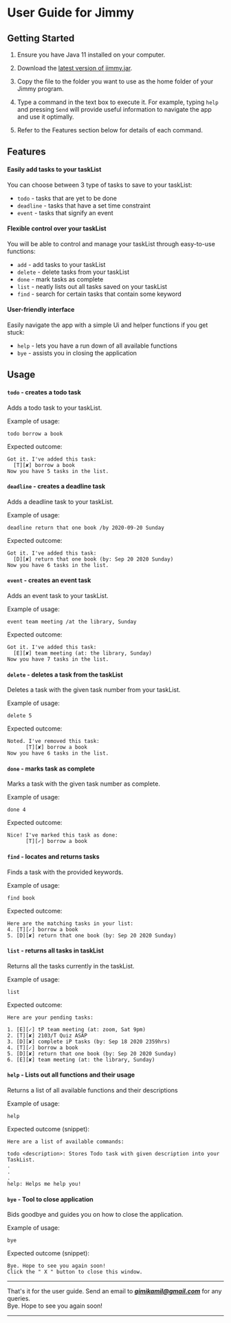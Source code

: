# User Guide for Jimmy

## Getting Started
1. Ensure you have Java 11 installed on your computer.
2. Download the [latest version of jimmy.jar](https://github.com/chewypiano/ip).
3. Copy the file to the folder you want to use as the home folder of your Jimmy program.

5. Type a command in the text box to execute it. For example, typing `help` and pressing `Send` will
provide useful information to navigate the app and use it optimally.
6. Refer to the Features section below for details of each command.

## Features 

#### Easily add tasks to your taskList
You can choose between 3 type of tasks to save to your taskList:
 - `todo` - tasks that are yet to be done 
 - `deadline` - tasks that have a set time constraint
 - `event` - tasks that signify an event
 
#### Flexible control over your taskList
You will be able to control and manage your taskList through easy-to-use functions:
 - `add` - add tasks to your taskList
 - `delete` - delete tasks from your taskList
 - `done` - mark tasks as complete
 - `list` - neatly lists out all tasks saved on your taskList
 - `find` - search for certain tasks that contain some keyword
 
#### User-friendly interface
Easily navigate the app with a simple Ui and helper functions if you get stuck:
- `help` - lets you have a run down of all available functions
- `bye` - assists you in closing the application
 


## Usage

#### `todo` - creates a todo task

Adds a todo task to your taskList.

Example of usage:

`todo borrow a book`

Expected outcome:
```
Got it. I've added this task:
  [T][✘] borrow a book
Now you have 5 tasks in the list.
```

#### `deadline` - creates a deadline task

Adds a deadline task to your taskList.

Example of usage:

`deadline return that one book /by 2020-09-20 Sunday`

Expected outcome:
```
Got it. I've added this task:
  [D][✘] return that one book (by: Sep 20 2020 Sunday)
Now you have 6 tasks in the list.
```

#### `event` - creates an event task

Adds an event task to your taskList.

Example of usage:

`event team meeting /at the library, Sunday`

Expected outcome:
```
Got it. I've added this task:
  [E][✘] team meeting (at: the library, Sunday)
Now you have 7 tasks in the list.
```

#### `delete` - deletes a task from the taskList

Deletes a task with the given task number from your taskList.

Example of usage:

`delete 5`

Expected outcome:
```
Noted. I've removed this task:
	  [T][✘] borrow a book
Now you have 6 tasks in the list.
```

#### `done` - marks task as complete

Marks a task with the given task number as complete.

Example of usage:

`done 4`

Expected outcome:
```
Nice! I've marked this task as done:
	  [T][✓] borrow a book
```

#### `find` - locates and returns tasks

Finds a task with the provided keywords.

Example of usage:

`find book`

Expected outcome:
```
Here are the matching tasks in your list:
4. [T][✓] borrow a book
5. [D][✘] return that one book (by: Sep 20 2020 Sunday)
```

#### `list` - returns all tasks in taskList

Returns all the tasks currently in the taskList.

Example of usage:

`list`

Expected outcome:
```
Here are your pending tasks:

1. [E][✓] tP team meeting (at: zoom, Sat 9pm)
2. [T][✘] 2103/T Quiz ASAP
3. [D][✘] complete iP tasks (by: Sep 18 2020 2359hrs)
4. [T][✓] borrow a book
5. [D][✘] return that one book (by: Sep 20 2020 Sunday)
6. [E][✘] team meeting (at: the library, Sunday)
```

#### `help` - Lists out all functions and their usage

Returns a list of all available functions and their descriptions

Example of usage: 

`help`

Expected outcome (snippet):
```
Here are a list of available commands:

todo <description>: Stores Todo task with given description into your TaskList.
.
.
.
help: Helps me help you! 
```

#### `bye` - Tool to close application

Bids goodbye and guides you on how to close the application.

Example of usage: 

`bye`

Expected outcome (snippet):
```
Bye. Hope to see you again soon!
Click the " X " button to close this window.
```

<hr />

That's it for the user guide. Send an email to __*gimikamil@gmail.com*__ for any queries.\
Bye. Hope to see you again soon!

<hr />
